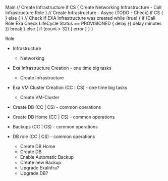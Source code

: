 Main
  // Create Infrastructure
  if CS {
      Create Networking Infrastructure
      - Call Infrastructure Role
  }
  // Create Infrastructure - Async (TODO - Check)
  if CS {
  }
  else {
  }
  // Check If EXA Infrastructure was created
  while (true) {
      if (Call Role Exa Check  LifeCycle Status == PROVISIONED {
          delay {{ delay minutes }}
          break
      }
      else {
          if (count > 32) {
              error 
          }
      }
  } 



Role
  - Infrastructure
    - Networking
  - Exa Infrastructure Creation - one time big tasks
    - Create Infrastructure
  - Exa VM Cluster Creation (CC | CS) - one time big tasks
    - Create VM-Cluster
  - Create DB (CC | CS) - common operations
  - Create DB Home (CC | CS) - common operations
  - Backups (CC | CS) - common operations
  
  - DB role (CC | CS) - common operations
    - Create DB Home
    - Create DB
    - Enable Automatic Backup
    - Create new Backup
    - Upgrade ExaInfra?
    - Upgrade DB?

